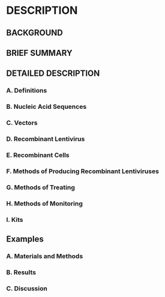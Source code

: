 # DESCRIPTION

## BACKGROUND

## BRIEF SUMMARY

## DETAILED DESCRIPTION

### A. Definitions

### B. Nucleic Acid Sequences

### C. Vectors

### D. Recombinant Lentivirus

### E. Recombinant Cells

### F. Methods of Producing Recombinant Lentiviruses

### G. Methods of Treating

### H. Methods of Monitoring

### I. Kits

## Examples

### A. Materials and Methods

### B. Results

### C. Discussion

